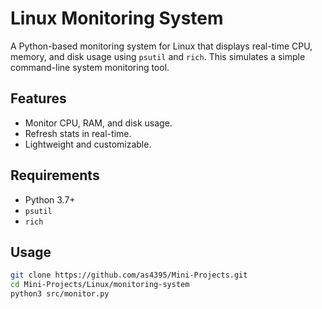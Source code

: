 # Linux Monitoring System

A Python-based monitoring system for Linux that displays real-time CPU, memory, and disk usage using `psutil` and `rich`.
This simulates a simple command-line system monitoring tool.

## Features

- Monitor CPU, RAM, and disk usage.
- Refresh stats in real-time.
- Lightweight and customizable.

## Requirements

- Python 3.7+
- `psutil`
- `rich`

## Usage

```bash
git clone https://github.com/as4395/Mini-Projects.git
cd Mini-Projects/Linux/monitoring-system
python3 src/monitor.py
```
